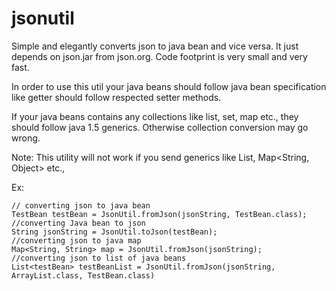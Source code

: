 jsonutil
========

Simple and elegantly converts json to java bean and vice versa. It just depends on json.jar from json.org. Code footprint is very small and very fast.

In order to use this util your java beans should follow java bean specification like getter should follow respected setter methods.

If your java beans contains any collections like list, set, map etc., they should follow java 1.5 generics. Otherwise collection conversion may go wrong.


Note: This utility will not work if you send generics like List<Object>, Map<String, Object> etc.,

Ex: 

    // converting json to java bean
    TestBean testBean = JsonUtil.fromJson(jsonString, TestBean.class);
    //converting Java bean to json
    String jsonString = JsonUtil.toJson(testBean);
    //converting json to java map
    Map<String, String> map = JsonUtil.fromJson(jsonString);
    //converting json to list of java beans
    List<testBean> testBeanList = JsonUtil.fromJson(jsonString, ArrayList.class, TestBean.class)
    
